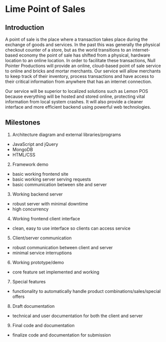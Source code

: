 Lime Point of Sales
===================

Introduction
------------

A point of sale is the place where a transaction takes place during the exchange of goods and services.  In the past this was generally the physical checkout counter of a store, but as the world transitions to an internet-based economy the point of sale has shifted from a physical, hardware location to an online location.  In order to facilitate these transactions, Null Pointer Productions will provide an online, cloud-based point of sale service to online and bricks and mortar merchants.  Our service will allow merchants to keep track of their inventory, process transactions and have access to their critical information from anywhere that has an internet connection.

Our service will be superior to localized solutions such as Lemon POS because everything will be hosted and stored online, protecting vital information from local system crashes.  It will also provide a cleaner interface and more efficient backend using powerful web technologies.

Milestones
----------

1. Architecture diagram and external libraries/programs
  * JavaScript and jQuery
  * MongoDB
  * HTML/CSS
2. Framework demo
  * basic working frontend site
  * basic working server serving requests
  * basic communication between site and server
3. Working backend server
  * robust server with minimal downtime
  * high concurrency
4. Working frontend client interface
  * clean, easy to use interface so clients can access service
5. Client/server communication
  * robust communication between client and server
  * minimal service interruptions
6. Working prototype/demo
  * core feature set implemented and working
7. Special features
  * functionality to automatically handle product combinations/sales/special offers
8. Draft documentation
  * technical and user documentation for both the client and server
9. Final code and documentation
  * finalize code and documentation for submission
